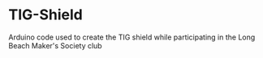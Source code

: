 TIG-Shield
==========
Arduino code used to create the TIG shield while participating in the Long Beach Maker's Society club
